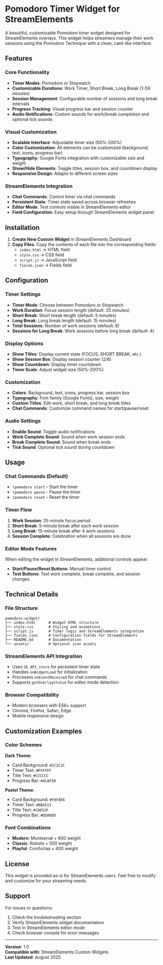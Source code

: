 # Pomodoro Timer Widget for StreamElements

A beautiful, customizable Pomodoro timer widget designed for StreamElements overlays. This widget helps streamers manage their work sessions using the Pomodoro Technique with a clean, card-like interface.

## Features

### Core Functionality
- **Timer Modes**: Pomodoro or Stopwatch
- **Customizable Durations**: Work Timer, Short Break, Long Break (1-59 minutes)
- **Session Management**: Configurable number of sessions and long break intervals
- **Progress Tracking**: Visual progress bar and session counter
- **Audio Notifications**: Custom sounds for work/break completion and optional tick sounds

### Visual Customization
- **Scalable Interface**: Adjustable timer size (50%-200%)
- **Color Customization**: All elements can be customized (background, text, icons, progress bar)
- **Typography**: Google Fonts integration with customizable size and weight
- **Show/Hide Elements**: Toggle titles, session box, and countdown display
- **Responsive Design**: Adapts to different screen sizes

### StreamElements Integration
- **Chat Commands**: Control timer via chat commands
- **Persistent State**: Timer state saved across browser refreshes
- **Editor Mode**: Test controls visible in StreamElements editor
- **Field Configuration**: Easy setup through StreamElements widget panel

## Installation

1. **Create New Custom Widget** in StreamElements Dashboard
2. **Copy Files**: Copy the contents of each file into the corresponding fields:
   - `index.html` → HTML field
   - `style.css` → CSS field
   - `script.js` → JavaScript field
   - `fields.json` → Fields field

## Configuration

### Timer Settings
- **Timer Mode**: Choose between Pomodoro or Stopwatch
- **Work Duration**: Focus session length (default: 25 minutes)
- **Short Break**: Short break length (default: 5 minutes)
- **Long Break**: Long break length (default: 15 minutes)
- **Total Sessions**: Number of work sessions (default: 6)
- **Sessions for Long Break**: Work sessions before long break (default: 4)

### Display Options
- **Show Titles**: Display current state (FOCUS, SHORT BREAK, etc.)
- **Show Session Box**: Display session counter (2/6)
- **Show Countdown**: Display timer countdown
- **Timer Scale**: Adjust widget size (50%-200%)

### Customization
- **Colors**: Background, text, icons, progress bar, session box
- **Typography**: Font family (Google Fonts), size, weight
- **Custom Titles**: Edit work, short break, and long break titles
- **Chat Commands**: Customize command names for start/pause/reset

### Audio Settings
- **Enable Sound**: Toggle audio notifications
- **Work Complete Sound**: Sound when work session ends
- **Break Complete Sound**: Sound when break ends
- **Tick Sound**: Optional tick sound during countdown

## Usage

### Chat Commands (Default)
- `!pomodoro start` - Start the timer
- `!pomodoro pause` - Pause the timer
- `!pomodoro reset` - Reset the timer

### Timer Flow
1. **Work Session**: 25-minute focus period
2. **Short Break**: 5-minute break after each work session
3. **Long Break**: 15-minute break after 4 work sessions
4. **Session Complete**: Celebration when all sessions are done

### Editor Mode Features
When editing the widget in StreamElements, additional controls appear:
- **Start/Pause/Reset Buttons**: Manual timer control
- **Test Buttons**: Test work complete, break complete, and session changes

## Technical Details

### File Structure
```
pomodoro-widget/
├── index.html      # Widget HTML structure
├── style.css       # Styling and animations
├── script.js       # Timer logic and StreamElements integration
├── fields.json     # Configuration fields for StreamElements
├── README.md       # Documentation
└── assets/         # Optional icon assets
```

### StreamElements API Integration
- Uses `SE_API.store` for persistent timer state
- Handles `onWidgetLoad` for initialization
- Processes `onEventReceived` for chat commands
- Supports `getOverlayStatus` for editor mode detection

### Browser Compatibility
- Modern browsers with ES6+ support
- Chrome, Firefox, Safari, Edge
- Mobile responsive design

## Customization Examples

### Color Schemes

**Dark Theme**:
- Card Background: `#2C2C2C`
- Timer Text: `#FFFFFF`
- Title Text: `#CCCCCC`
- Progress Bar: `#4CAF50`

**Pastel Theme**:
- Card Background: `#F8F4E6`
- Timer Text: `#8B4513`
- Title Text: `#CD853F`
- Progress Bar: `#DDA0DD`

### Font Combinations
- **Modern**: Montserrat + 600 weight
- **Classic**: Roboto + 500 weight
- **Playful**: Comfortaa + 400 weight

## License

This widget is provided as-is for StreamElements users. Feel free to modify and customize for your streaming needs.

## Support

For issues or questions:
1. Check the troubleshooting section
2. Verify StreamElements widget documentation
3. Test in StreamElements editor mode
4. Check browser console for error messages

---

**Version**: 1.0  
**Compatible with**: StreamElements Custom Widgets  
**Last Updated**: August 2025
